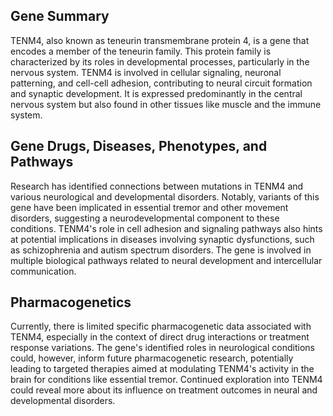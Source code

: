 ## Gene Summary
TENM4, also known as teneurin transmembrane protein 4, is a gene that encodes a member of the teneurin family. This protein family is characterized by its roles in developmental processes, particularly in the nervous system. TENM4 is involved in cellular signaling, neuronal patterning, and cell-cell adhesion, contributing to neural circuit formation and synaptic development. It is expressed predominantly in the central nervous system but also found in other tissues like muscle and the immune system.

## Gene Drugs, Diseases, Phenotypes, and Pathways
Research has identified connections between mutations in TENM4 and various neurological and developmental disorders. Notably, variants of this gene have been implicated in essential tremor and other movement disorders, suggesting a neurodevelopmental component to these conditions. TENM4's role in cell adhesion and signaling pathways also hints at potential implications in diseases involving synaptic dysfunctions, such as schizophrenia and autism spectrum disorders. The gene is involved in multiple biological pathways related to neural development and intercellular communication.

## Pharmacogenetics
Currently, there is limited specific pharmacogenetic data associated with TENM4, especially in the context of direct drug interactions or treatment response variations. The gene's identified roles in neurological conditions could, however, inform future pharmacogenetic research, potentially leading to targeted therapies aimed at modulating TENM4's activity in the brain for conditions like essential tremor. Continued exploration into TENM4 could reveal more about its influence on treatment outcomes in neural and developmental disorders.